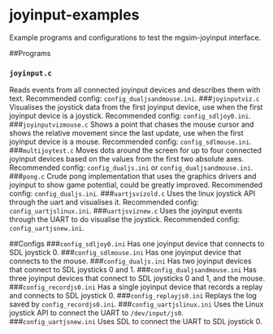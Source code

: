 # joyinput-examples
Example programs and configurations to test the mgsim-joyinput interface.

##Programs

### ``joyinput.c``
Reads events from all connected joyinput devices and describes them with text.
Recommended config: ``config_dualjsandmouse.ini``.
###``joyinputviz.c``
Visualises the joystick data from the first joyinput device, use when the first joyinput device is a joystick.
Recommended config: ``config_sdljoy0.ini``.
###``joyinputvizmouse.c``
Shows a point that chases the mouse cursor and shows the relative movement since the last update, use when the first joyinput device is a mouse.
Recommended config: ``config_sdlmouse.ini``.
###``multijoytest.c``
Moves dots around the screen for up to four connected joyinput devices based on the values from the first two absolute axes.
Recommended config: ``config_dualjs.ini`` or ``config_dualjsandmouse.ini``.
###``pong.c``
Crude pong implementation that uses the graphics drivers and joyinput to show game potential, could be greatly improved.
Recommended config: ``config_dualjs.ini``.
###``uartjsvizold.c``
Uses the linux joystick API through the uart and visualises it.
Recommended config: ``config_uartjslinux.ini``.
###``uartjsviznew.c``
Uses the joyinput events through the UART to do visualise the joystick.
Recommended config: ``config_uartjsnew.ini``.

##Configs
###``config_sdljoy0.ini``
Has one joyinput device that connects to SDL joystick 0.
###``config_sdlmouse.ini``
Has one joyinput device that connects to the mouse.
###``config_dualjs.ini``
Has two joyinput devices that connect to SDL joysticks 0 and 1.
###``config_dualjsandmouse.ini``
Has three joyinput devices that connect to SDL joysticks 0 and 1, and the mouse.
###``config_recordjs0.ini``
Has a single joyinput device that records a replay and connects to SDL joystick 0.
###``config_replayjs0.ini``
Replays the log saved by ``config_recordjs0.ini``.
###``config_uartjslinux.ini``
Uses the Linux joystick API to connect the UART to ``/dev/input/js0``.
###``config_uartjsnew.ini``
Uses SDL to connect the UART to SDL joystick 0.
